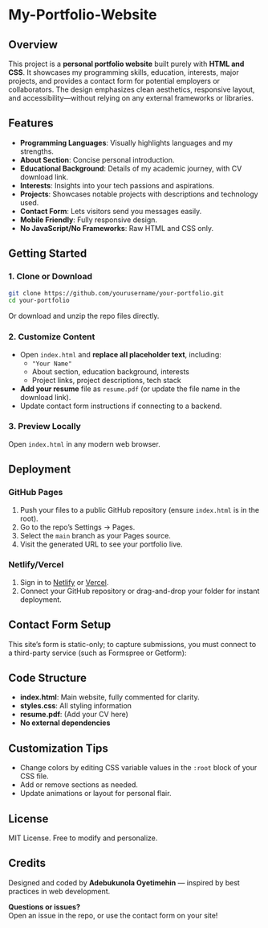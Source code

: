 # My-Portfolio-Website

## Overview

This project is a **personal portfolio website** built purely with **HTML and CSS**. It showcases my programming skills, education, interests, major projects, and provides a contact form for potential employers or collaborators. The design emphasizes clean aesthetics, responsive layout, and accessibility—without relying on any external frameworks or libraries.

## Features

- **Programming Languages**: Visually highlights languages and my strengths.
- **About Section**: Concise personal introduction.
- **Educational Background**: Details of my academic journey, with CV download link.
- **Interests**: Insights into your tech passions and aspirations.
- **Projects**: Showcases notable projects with descriptions and technology used.
- **Contact Form**: Lets visitors send you messages easily.
- **Mobile Friendly**: Fully responsive design.
- **No JavaScript/No Frameworks**: Raw HTML and CSS only.

## Getting Started

### 1. Clone or Download

```bash
git clone https://github.com/yourusername/your-portfolio.git
cd your-portfolio
```

Or download and unzip the repo files directly.

### 2. Customize Content

- Open `index.html` and **replace all placeholder text**, including:
  - `"Your Name"`
  - About section, education background, interests
  - Project links, project descriptions, tech stack
- **Add your resume** file as `resume.pdf` (or update the file name in the download link).
- Update contact form instructions if connecting to a backend.

### 3. Preview Locally

Open `index.html` in any modern web browser.

## Deployment

### GitHub Pages

1. Push your files to a public GitHub repository (ensure `index.html` is in the root).
2. Go to the repo’s Settings → Pages.
3. Select the `main` branch as your Pages source.
4. Visit the generated URL to see your portfolio live.

### Netlify/Vercel

1. Sign in to [Netlify](https://netlify.com) or [Vercel](https://vercel.com).
2. Connect your GitHub repository or drag-and-drop your folder for instant deployment.

## Contact Form Setup

This site’s form is static-only; to capture submissions, you must connect to a third-party service (such as Formspree or Getform):

## Code Structure

- **index.html**: Main website, fully commented for clarity.
- **styles.css**: All styling information
- **resume.pdf**: (Add your CV here)
- **No external dependencies**

## Customization Tips

- Change colors by editing CSS variable values in the `:root` block of your CSS file.
- Add or remove sections as needed.
- Update animations or layout for personal flair.

## License

MIT License. Free to modify and personalize.

## Credits

Designed and coded by **Adebukunola Oyetimehin** — inspired by best practices in web development.

**Questions or issues?**  
Open an issue in the repo, or use the contact form on your site!
